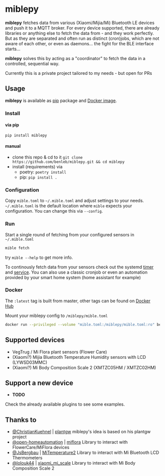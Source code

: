 # miblepy

<!-- 
[![PyPI - Downloads](https://img.shields.io/pypi/dm/miblepy)](https://pypi.org/project/miblepy/)
[![PyPI - Python Version](https://img.shields.io/pypi/pyversions/miblepy)](https://pypi.org/project/miblepy/)
[![PyPI](https://img.shields.io/pypi/v/miblepy)](https://pypi.org/project/miblepy/)

[![Docker Image Size (latest by date)](https://img.shields.io/docker/image-size/benleb/miblepy?sort=date)](https://hub.docker.com/r/benleb/miblepy)
[![Docker Automated build](https://img.shields.io/docker/automated/benleb/miblepy)](https://hub.docker.com/r/benleb/miblepy)
[![Docker Build Status](https://img.shields.io/docker/build/benleb/miblepy)](https://hub.docker.com/r/benleb/miblepy)
[![Docker Pulls](https://img.shields.io/docker/pulls/benleb/miblepy)](https://hub.docker.com/r/benleb/miblepy)

[![DeepSource](https://static.deepsource.io/deepsource-badge-light-mini.svg)](https://deepsource.io/gh/benleb/miblepy/?ref=repository-badge) -->

**miblepy** fetches data from various (Xiaomi/Mijia/Mi) Bluetooth LE devices and push it to a MQTT broker. For every device supported, there are already libraries or anything else to fetch the data from - and they work perfectly. But as they are separated and often run as distinct (cron)jobs, which are not aware of each other, or even as daemons... the fight for the BLE interface starts...  

**miblepy** solves this by acting as a "coordinator" to fetch the data in a controlled, sequential way.

Currently this is a private project tailored to my needs - but open for PRs

## Usage

**miblepy** is available as [pip](#via-pip) package and [Docker image](#docker).

### Install

#### via pip

`pip install miblepy`

#### manual

* clone this repo & cd to it `git clone https://github.com/benleb/miblepy.git && cd miblepy`
* install (requirements) via
  * poetry: `poetry install`
  * pip: `pip install .`

### Configuration

Copy `mible.toml` to `~/.mible.toml` and adjust settings to your needs. `~/.mible.toml` is the default location where `mible` expects your configuration. You can change this via `--config`.

### Run

Start a single round of fetching from your configured sensors in `~/.mible.toml`

```bash
mible fetch
```

try `mible --help` to get more info.

To continously fetch data from your sensors check out the systemd [timer](https://github.com/benleb/miblepy/blob/master/miblepy.timer) and [service](https://github.com/benleb/miblepy/blob/master/miblepy.service). You can also use a classic cronjob or even an automation provided by your smart home system (home assistant for example)

### Docker

The `:latest` tag is built from master, other tags can be found on [Docker Hub](https://hub.docker.com/r/benleb/miblepy)

Mount your miblepy config to `/miblepy/mible.toml`

```bash
docker run --privileged --volume "mible.toml:/miblepy/mible.toml:ro" benleb/miblepy
```

## Supported devices

* VegTrug / Mi Flora plant sensors (Flower Care)
* (Xiaomi?) Mijia Bluetooth Temperature Humidity sensors with LCD (LYWSD03MMC)
* (Xiaomi?) Mi Body Composition Scale 2 (XMTZC05HM / XMTZC02HM)

## Support a new device

* **TODO**

Check the already available plugins to see some examples.

## Thanks to

* [@ChristianKuehnel](https://github.com/ChristianKuehnel) | [plantgw](https://github.com/ChristianKuehnel/plantgateway)
miblepy's idea is based on his plantgw project
* [@open-homeautomation](https://github.com/open-homeautomation) | [miflora](https://github.com/open-homeautomation/miflora)
Library to interact with FlowerCare/MiFlora devices
* [@JsBergbau](https://github.com/JsBergbau) | [MiTemperature2](https://github.com/JsBergbau/MiTemperature2)
Library to interact with Mi Bluetooth LCD Thermometers
* [@lolouk44](https://github.com/lolouk44) | [xiaomi_mi_scale](https://github.com/lolouk44/xiaomi_mi_scale)
Library to interact with Mi Body Composition Scale 2
